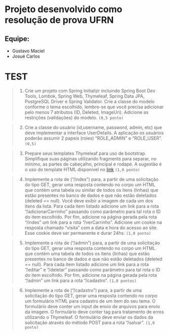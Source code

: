 # Projeto desenvolvido como resolução de prova UFRN

## Equipe:
- Gustavo Maciel
- Josué Carlos


# TEST


> 1) Crie um projeto com Spring Initializr incluindo Spring Boot Dev Tools, Lombok,
 Spring Web, Thymeleaf, Spring Data JPA, PostgreSQL Driver e Spring Validator. 
 Crie a classe do modelo conforme o tema escolhido, lembre-se que você precisa 
 adicionar pelo menos 7 atributos (ID, Deleted, ImageUri). Adicione as 
 restrições (validações) do modelo. `(0,5 ponto)`



> 2) Crie a classe do usuário (id,username, password, admin, etc) que deve implementar a interface UserDetails. A 
aplicação os usuários poderão assumir 2 papeis (roles) “ROLE_ADMIN” e “ROLE_USER”. `(0,5)`




> 3) Prepare seus templates Thymeleaf para uso de bootstrap. Simplifique suas páginas utilizando fragments para
 separar, no mínimo, as partes de cabeçalho, principal e rodapé. A sugestão é o uso do template HTML 
 disponível no [link](https://startbootstrap.com/template/shop-homepage) `(1,0 ponto)`




> 4) Implemente a rota de (“/index”) para, a partir de uma solicitação do tipo GET, gerar uma resposta contendo no corpo um
 HTML que contém uma tabela ou similar de todos os itens (linhas) que estão presentes no banco de dados e que não estão deletados (deleted == null). 
 Você deve exibir a imagem de cada um dos itens da lista. Para cada item listado adicione um link para a rota
 “/adicionarCarrinho” passando como parâmetro para tal rota o ID do item escolhido. Por fim, adicione
 na página gerada pela rota “/index” um link para a rota “/verCarrinho”. Adicione um cookie na resposta chamado 
 “visita” com a data e hora do acesso ao site. Esse cookie deve ser permanente e durar 24hs. `(1,0 ponto)`



> 5) Implemente a rota de (“/admin”) para, a partir de uma solicitação do tipo GET, gerar uma resposta
contendo no corpo um HTML que contém uma tabela de todos os itens (linhas) que estão presentes
no banco de dados e que não estão deletados (deleted == null). Para cada item listado adicione um
link para a rota “/editar” e “/deletar” passando como parâmetro para tal rota o ID do item escolhido.
Por fim, adicione na página gerada pela rota “/admin” um link para a rota “/cadastro”. `(1,0 pontos)`



> 6) Implemente a rota de (“/cadastro”) para, a partir de uma solicitação do tipo GET, gerar uma
resposta contendo no corpo um formulário HTML para cadastro de um item do seu tema. O formulário
deve conter um input de envio de arquivos para envio da imagem. O formulário deve conter tag para
tratamento de erros utilizando o Thymeleaf. O formulário deve enviar os dados da solicitação através
do método POST para a rota “/salvar”. `(1,0 ponto)`
